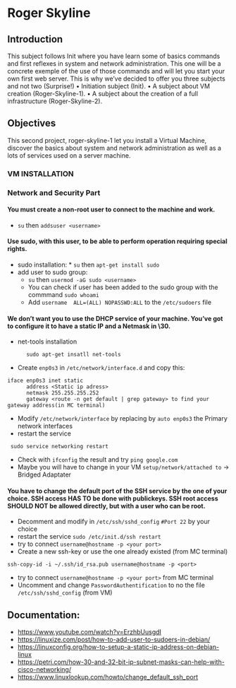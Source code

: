 # Roger Skyline

## Introduction
  This subject follows Init where you have learn some of basics commands and first reflexes in system and network administration. This one will be a concrete exemple of the use of those commands and will let you start your own first web server. This is why we’ve decided to offer you three subjects and not two (Surprise!)
• Initiation subject (Init).
• A subject about VM creation (Roger-Skyline-1).
• A subject about the creation of a full infrastructure (Roger-Skyline-2).

## Objectives
  This second project, roger-skyline-1 let you install a Virtual Machine, discover the basics about system and network administration as well as a lots of services used on a server machine.
  
### VM INSTALLATION

### Network and Security Part
#### You must create a non-root user to connect to the machine and work.
   * `su`    then    `addsuser <username>`
#### Use sudo, with this user, to be able to perform operation requiring special rights.
   * sudo installation:
          * `su`    then    `apt-get install sudo`
   * add user to sudo group:
        * `su`    then    `usermod -aG sudo <username>`
        *  You can check if user has been added to the sudo group with the commmand  `sudo whoami`
        *  Add `username  ALL=(ALL) NOPASSWD:ALL` to the `/etc/sudoers` file
#### We don’t want you to use the DHCP service of your machine. You’ve got to configure it to have a static IP and a Netmask in \30.
   * net-tools installation
````
      sudo apt-get insatll net-tools
````
   * Create  `enp0s3`  in `/etc/network/interface.d` and copy this:
````
iface enp0s3 inet static
      address <Static ip adress>
      netmask 255.255.255.252
      gateway <route -n get default | grep gateway> to find your gateway address(in MC terminal)
````
   * Modify `/etc/network/interface` by replacing by `auto enp0s3` the Primary network interfaces 
   * restart the service 
 ````
  sudo service networking restart
 ````
   * Check with `ifconfig` the result and try `ping google.com`
   * Maybe you will have to change in your VM `setup/network/attached to` -> Bridged Adaptater
#### You have to change the default port of the SSH service by the one of your choice. SSH access HAS TO be done with publickeys. SSH root access SHOULD NOT be allowed directly, but with a user who can be root.
   * Decomment and modify in `/etc/ssh/sshd_config`  `#Port 22` by your choice
   * restart the service `sudo /etc/init.d/ssh restart` 
   * try to connect `username@hostname -p <your port>`
   * Create a new ssh-key or use the one already existed (from MC terminal)
````
ssh-copy-id -i ~/.ssh/id_rsa.pub username@hostname -p <port>
````
   * try to connect `username@hostname -p <your port>` from MC terminal
   * Uncomment and change `PasswordAuthentification` to no the file `/etc/ssh/sshd_config` (from VM)


## Documentation:
* https://www.youtube.com/watch?v=ErzhbUusgdI
* https://linuxize.com/post/how-to-add-user-to-sudoers-in-debian/
* https://linuxconfig.org/how-to-setup-a-static-ip-address-on-debian-linux
* https://petri.com/how-30-and-32-bit-ip-subnet-masks-can-help-with-cisco-networking/
* https://www.linuxlookup.com/howto/change_default_ssh_port

  


